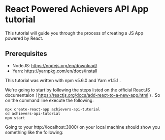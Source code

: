 # React Powered Achievers API App tutorial

This tutorial will guide you through the process of creating a JS App powered by React.

## Prerequisites
- NodeJS: https://nodejs.org/en/download/
- Yarn: https://yarnpkg.com/en/docs/install

This tutorial was written with npm v5.6.0 and Yarn v1.5.1 .

We're going to start by following the steps listed on the official ReactJS documentaion ( https://reactjs.org/docs/add-react-to-a-new-app.html ) . So on the command line execute the following:

```
npx create-react-app achievers-api-tutorial
cd achievers-api-tutorial
npm start
```

Going to your http://localhost:3000/ on your local machine should show you something like the following: